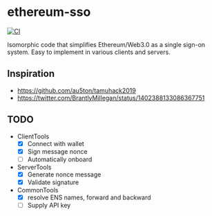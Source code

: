 # ethereum-sso

[![CI](https://github.com/au5ton/ethereum-sso/actions/workflows/main.yml/badge.svg)](https://github.com/au5ton/ethereum-sso/actions/workflows/main.yml)

Isomorphic code that simplifies Ethereum/Web3.0 as a single sign-on system. Easy to implement in various clients and servers.

## Inspiration

- https://github.com/au5ton/tamuhack2019
- https://twitter.com/BrantlyMillegan/status/1402388133086367751

## TODO
- ClientTools
  - [X] Connect with wallet
  - [X] Sign message nonce
  - [ ] Automatically onboard
- ServerTools
  - [X] Generate nonce message
  - [X] Validate signature
- CommonTools
  - [X] resolve ENS names, forward and backward
  - [ ] Supply API key